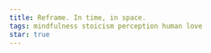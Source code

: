 ```yaml
---
title: Reframe. In time, in space.
tags: mindfulness stoicism perception human love
star: true
---
```

